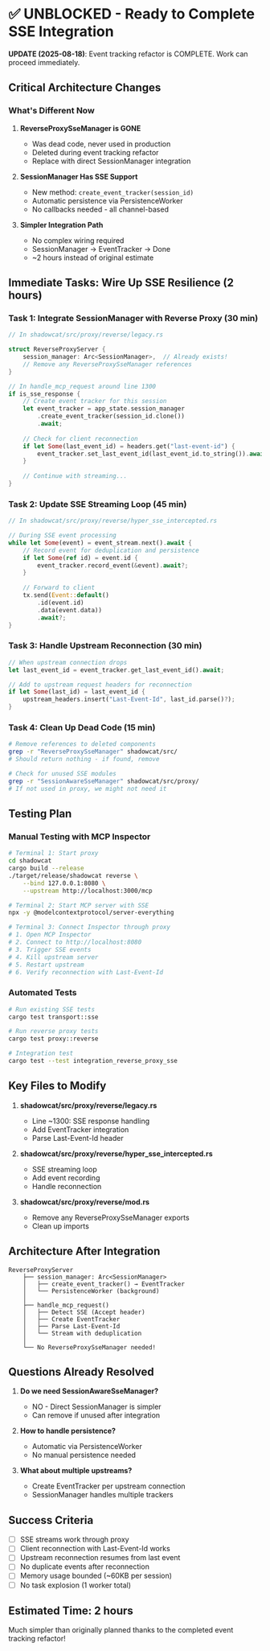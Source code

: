# ✅ UNBLOCKED - Ready to Complete SSE Integration

**UPDATE (2025-08-18)**: Event tracking refactor is COMPLETE. Work can proceed immediately.

## Critical Architecture Changes

### What's Different Now

1. **ReverseProxySseManager is GONE** 
   - Was dead code, never used in production
   - Deleted during event tracking refactor
   - Replace with direct SessionManager integration

2. **SessionManager Has SSE Support**
   - New method: `create_event_tracker(session_id)`
   - Automatic persistence via PersistenceWorker
   - No callbacks needed - all channel-based

3. **Simpler Integration Path**
   - No complex wiring required
   - SessionManager → EventTracker → Done
   - ~2 hours instead of original estimate

## Immediate Tasks: Wire Up SSE Resilience (2 hours)

### Task 1: Integrate SessionManager with Reverse Proxy (30 min)

```rust
// In shadowcat/src/proxy/reverse/legacy.rs

struct ReverseProxyServer {
    session_manager: Arc<SessionManager>,  // Already exists!
    // Remove any ReverseProxySseManager references
}

// In handle_mcp_request around line 1300
if is_sse_response {
    // Create event tracker for this session
    let event_tracker = app_state.session_manager
        .create_event_tracker(session_id.clone())
        .await;
    
    // Check for client reconnection
    if let Some(last_event_id) = headers.get("last-event-id") {
        event_tracker.set_last_event_id(last_event_id.to_string()).await;
    }
    
    // Continue with streaming...
}
```

### Task 2: Update SSE Streaming Loop (45 min)

```rust
// In shadowcat/src/proxy/reverse/hyper_sse_intercepted.rs

// During SSE event processing
while let Some(event) = event_stream.next().await {
    // Record event for deduplication and persistence
    if let Some(ref id) = event.id {
        event_tracker.record_event(&event).await?;
    }
    
    // Forward to client
    tx.send(Event::default()
        .id(event.id)
        .data(event.data))
        .await?;
}
```

### Task 3: Handle Upstream Reconnection (30 min)

```rust
// When upstream connection drops
let last_event_id = event_tracker.get_last_event_id().await;

// Add to upstream request headers for reconnection
if let Some(last_id) = last_event_id {
    upstream_headers.insert("Last-Event-Id", last_id.parse()?);
}
```

### Task 4: Clean Up Dead Code (15 min)

```bash
# Remove references to deleted components
grep -r "ReverseProxySseManager" shadowcat/src/
# Should return nothing - if found, remove

# Check for unused SSE modules
grep -r "SessionAwareSseManager" shadowcat/src/proxy/
# If not used in proxy, we might not need it
```

## Testing Plan

### Manual Testing with MCP Inspector
```bash
# Terminal 1: Start proxy
cd shadowcat
cargo build --release
./target/release/shadowcat reverse \
    --bind 127.0.0.1:8080 \
    --upstream http://localhost:3000/mcp

# Terminal 2: Start MCP server with SSE
npx -y @modelcontextprotocol/server-everything

# Terminal 3: Connect Inspector through proxy
# 1. Open MCP Inspector
# 2. Connect to http://localhost:8080
# 3. Trigger SSE events
# 4. Kill upstream server
# 5. Restart upstream
# 6. Verify reconnection with Last-Event-Id
```

### Automated Tests
```bash
# Run existing SSE tests
cargo test transport::sse

# Run reverse proxy tests  
cargo test proxy::reverse

# Integration test
cargo test --test integration_reverse_proxy_sse
```

## Key Files to Modify

1. **shadowcat/src/proxy/reverse/legacy.rs**
   - Line ~1300: SSE response handling
   - Add EventTracker integration
   - Parse Last-Event-Id header

2. **shadowcat/src/proxy/reverse/hyper_sse_intercepted.rs**  
   - SSE streaming loop
   - Add event recording
   - Handle reconnection

3. **shadowcat/src/proxy/reverse/mod.rs**
   - Remove any ReverseProxySseManager exports
   - Clean up imports

## Architecture After Integration

```
ReverseProxyServer
    ├── session_manager: Arc<SessionManager>
    │   ├── create_event_tracker() → EventTracker
    │   └── PersistenceWorker (background)
    │
    ├── handle_mcp_request()
    │   ├── Detect SSE (Accept header)
    │   ├── Create EventTracker
    │   ├── Parse Last-Event-Id
    │   └── Stream with deduplication
    │
    └── No ReverseProxySseManager needed!
```

## Questions Already Resolved

1. **Do we need SessionAwareSseManager?** 
   - NO - Direct SessionManager is simpler
   - Can remove if unused after integration

2. **How to handle persistence?**
   - Automatic via PersistenceWorker
   - No manual persistence needed

3. **What about multiple upstreams?**
   - Create EventTracker per upstream connection
   - SessionManager handles multiple trackers

## Success Criteria

- [ ] SSE streams work through proxy
- [ ] Client reconnection with Last-Event-Id works
- [ ] Upstream reconnection resumes from last event
- [ ] No duplicate events after reconnection
- [ ] Memory usage bounded (~60KB per session)
- [ ] No task explosion (1 worker total)

## Estimated Time: 2 hours

Much simpler than originally planned thanks to the completed event tracking refactor!